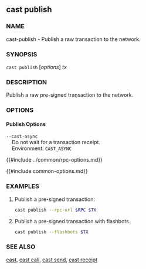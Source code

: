 ## cast publish

### NAME

cast-publish - Publish a raw transaction to the network.

### SYNOPSIS

``cast publish`` [*options*] *tx*

### DESCRIPTION

Publish a raw pre-signed transaction to the network.

### OPTIONS

#### Publish Options

`--cast-async`  
&nbsp;&nbsp;&nbsp;&nbsp;Do not wait for a transaction receipt.  
&nbsp;&nbsp;&nbsp;&nbsp;Environment: `CAST_ASYNC`

{{#include ../common/rpc-options.md}}

{{#include common-options.md}}

### EXAMPLES

1. Publish a pre-signed transaction:
    ```sh
    cast publish --rpc-url $RPC $TX
    ```

2. Publish a pre-signed transaction with flashbots.
    ```sh
    cast publish --flashbots $TX
    ```

### SEE ALSO

[cast](./cast.md), [cast call](./cast-call.md), [cast send](./cast-send.md), [cast receipt](./cast-receipt.md)
